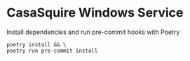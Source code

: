 # CasaSquire Windows Service

Install dependencies and run pre-commit hooks with Poetry
```shell
poetry install && \
poetry run pre-commit install
```
